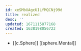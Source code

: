 ```yaml
---
id: xeSMbUAgcUILfMQCNj99d
title: realized
desc: ''
updated: 1671115877168
created: 1638198056723
---
```




- [[c.Sphere]] [[sphere.Mental]]
